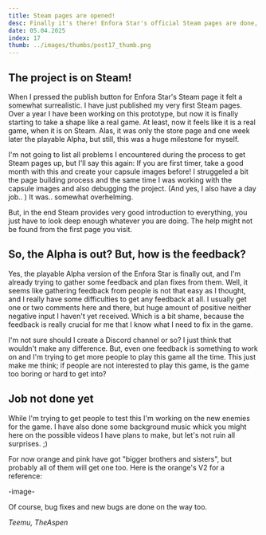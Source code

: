 ```yaml
---
title: Steam pages are opened!
desc: Finally it's there! Enfora Star's official Steam pages are done, and the playable alpha is also available! Some thoughts of this and the future.
date: 05.04.2025
index: 17
thumb: ../images/thumbs/post17_thumb.png
---
```


## The project is on Steam!

When I pressed the publish button for Enfora Star's Steam page it felt a somewhat surrealistic. I have just published my very first Steam pages. Over a year I have been working on this prototype, but now it is finally starting to take a shape like a real game. At least, now it feels like it is a real game, when it is on Steam. Alas, it was only the store page and one week later the playable Alpha, but still, this was a huge milestone for myself.

I'm not going to list all problems I encountered during the process to get Steam pages up, but I'll say this again: If you are first timer, take a good month with this and create your capsule images before!
I struggeled a bit the page building process and the same time I was working with the capsule images and also debugging the project. (And yes, I also have a day job.. )
It was.. somewhat overhelming.

But, in the end Steam provides very good introduction to everything, you just have to look deep enough whatever you are doing. The help might not be found from the first page you visit.

## So, the Alpha is out? But, how is the feedback?

Yes, the playable Alpha version of the Enfora Star is finally out, and I'm already trying to gather some feedback and plan fixes from them. Well, it seems like gathering feedback from people is not that easy as I thought, and I really have some difficulties to get any feedback at all. I usually get one or two comments here and there, but huge amount of positive neither negative input I haven't yet received. Which is a bit shame, because the feedback is really crucial for me that I know what I need to fix in the game.

I'm not sure should I create a Discord channel or so? I just think that wouldn't make any difference. But, even one feedback is something to work on and I'm trying to get more people to play this game all the time. This just make me think; if people are not interested to play this game, is the game too boring or hard to get into?

## Job not done yet

While I'm trying to get people to test this I'm working on the new enemies for the game. I have also done some background music whick you might here on the possible videos I have plans to make, but let's not ruin all surprises. ;)

For now orange and pink have got "bigger brothers and sisters", but probably all of them will get one too.
Here is the orange's V2 for a reference:

-image-

Of course, bug fixes and new bugs are done on the way too.

_Teemu, TheAspen_
